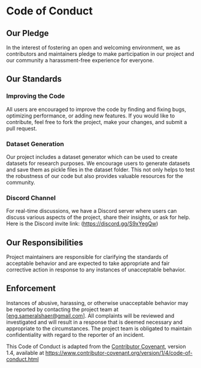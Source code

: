# Code of Conduct

## Our Pledge

In the interest of fostering an open and welcoming environment, we as contributors and maintainers pledge to make participation in our project and our community a harassment-free experience for everyone.

## Our Standards

### Improving the Code

All users are encouraged to improve the code by finding and fixing bugs, optimizing performance, or adding new features. If you would like to contribute, feel free to fork the project, make your changes, and submit a pull request. 

### Dataset Generation

Our project includes a dataset generator which can be used to create datasets for research purposes. We encourage users to generate datasets and save them as pickle files in the dataset folder. This not only helps to test the robustness of our code but also provides valuable resources for the community.

### Discord Channel

For real-time discussions, we have a Discord server where users can discuss various aspects of the project, share their insights, or ask for help. Here is the Discord invite link: (https://discord.gg/S9xYegQw)

## Our Responsibilities

Project maintainers are responsible for clarifying the standards of acceptable behavior and are expected to take appropriate and fair corrective action in response to any instances of unacceptable behavior.

## Enforcement

Instances of abusive, harassing, or otherwise unacceptable behavior may be reported by contacting the project team at [eng.sameralshaer@gmail.com]. All complaints will be reviewed and investigated and will result in a response that is deemed necessary and appropriate to the circumstances. The project team is obligated to maintain confidentiality with regard to the reporter of an incident.

This Code of Conduct is adapted from the [Contributor Covenant](https://www.contributor-covenant.org), version 1.4, available at https://www.contributor-covenant.org/version/1/4/code-of-conduct.html
